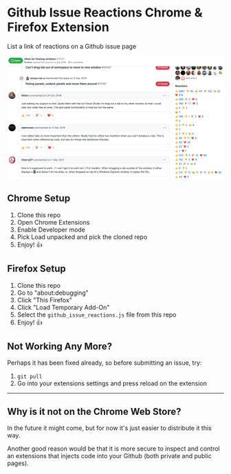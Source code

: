 # Github Issue Reactions Chrome & Firefox Extension

List a link of reactions on a Github issue page

![Example screenshot](example.png)

## Chrome Setup

1. Clone this repo
2. Open Chrome Extensions
3. Enable Developer mode
4. Pick Load unpacked and pick the cloned repo
5. Enjoy! 👍

## Firefox Setup

1. Clone this repo
2. Go to "about:debugging"
3. Click "This Firefox"
4. Click "Load Temporary Add-On"
5. Select the `github_issue_reactions.js` file from this repo
6. Enjoy! 👍

## Not Working Any More?

Perhaps it has been fixed already, so before submitting an issue, try:

1. `git pull`
2. Go into your extensions settings and press reload on the extension

---

## Why is it not on the Chrome Web Store?

In the future it might come, but for now it's just easier to distribute it this way.

Another good reason would be that it is more secure to inspect and control an extensions that injects code into your Github (both private and public pages).
